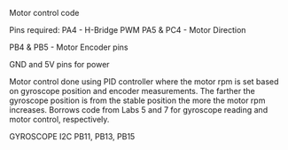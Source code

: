Motor control code

Pins required:
  PA4 - H-Bridge PWM
  PA5 & PC4 - Motor Direction
  
  PB4 & PB5 - Motor Encoder pins
  
  GND and 5V pins for power
  
Motor control done using PID controller where the motor rpm is set based on gyroscope position and encoder measurements. The farther the gyroscope position is from the stable position the more the motor rpm increases. Borrows code from Labs 5 and 7 for gyroscope reading and motor control, respectively. 
  
   
GYROSCOPE I2C
  PB11, PB13, PB15   
